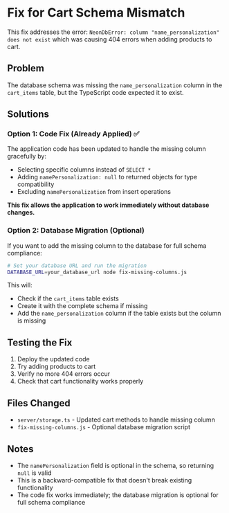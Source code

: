# Fix for Cart Schema Mismatch

This fix addresses the error: `NeonDbError: column "name_personalization" does not exist` which was causing 404 errors when adding products to cart.

## Problem

The database schema was missing the `name_personalization` column in the `cart_items` table, but the TypeScript code expected it to exist.

## Solutions

### Option 1: Code Fix (Already Applied) ✅

The application code has been updated to handle the missing column gracefully by:
- Selecting specific columns instead of `SELECT *`
- Adding `namePersonalization: null` to returned objects for type compatibility
- Excluding `namePersonalization` from insert operations

**This fix allows the application to work immediately without database changes.**

### Option 2: Database Migration (Optional)

If you want to add the missing column to the database for full schema compliance:

```bash
# Set your database URL and run the migration
DATABASE_URL=your_database_url node fix-missing-columns.js
```

This will:
- Check if the `cart_items` table exists
- Create it with the complete schema if missing
- Add the `name_personalization` column if the table exists but the column is missing

## Testing the Fix

1. Deploy the updated code
2. Try adding products to cart
3. Verify no more 404 errors occur
4. Check that cart functionality works properly

## Files Changed

- `server/storage.ts` - Updated cart methods to handle missing column
- `fix-missing-columns.js` - Optional database migration script

## Notes

- The `namePersonalization` field is optional in the schema, so returning `null` is valid
- This is a backward-compatible fix that doesn't break existing functionality
- The code fix works immediately; the database migration is optional for full schema compliance